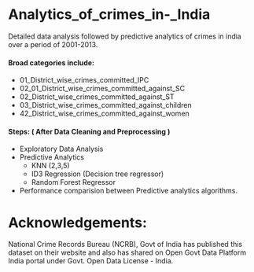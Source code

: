 # Analytics_of_crimes_in-_India
Detailed data analysis followed by predictive analytics of crimes in india over a period of 2001-2013. 
#### Broad categories include:
  - 01_District_wise_crimes_committed_IPC
  - 02_01_District_wise_crimes_committed_against_SC
  - 02_District_wise_crimes_committed_against_ST
  - 03_District_wise_crimes_committed_against_children
  - 42_District_wise_crimes_committed_against_women
#### Steps: ( After Data Cleaning and Preprocessing )
  - Exploratory Data Analysis
  - Predictive Analytics 
      * KNN (2,3,5)
      * ID3 Regression (Decision tree regressor)
      * Random Forest Regressor
  - Performance comparision between Predictive analytics algorithms.

# Acknowledgements:
National Crime Records Bureau (NCRB), Govt of India has published this dataset on their website and also has shared on Open Govt Data Platform India portal under Govt. Open Data License - India.
